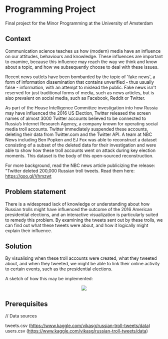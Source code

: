 # Programming Project

Final project for the Minor Programming at the University of Amsterdam

## Context

Communication science teaches us how (modern) media have an influence on our attitudes, behaviours and knowledge. These influences are important to examine, because this influence may reach the way we think and know about a topic, and how we subsequently choose to deal with these issues.

Recent news outlets have been bombarded by the topic of 'fake news', a form of information dissemination that contains unverified - thus usually false - information, with an attempt to mislead the public. Fake news isn't reserved for just traditional forms of media, such as news articles, but is also prevalent on social media, such as Facebook, Reddit or Twitter.

As part of the House Intelligence Committee investigation into how Russia may have influenced the 2016 US Election, Twitter released the screen names of almost 3000 Twitter accounts believed to be connected to Russia’s Internet Research Agency, a company known for operating social media troll accounts. Twitter immediately suspended these accounts, deleting their data from Twitter.com and the Twitter API. A team at NBC News including Ben Popken and EJ Fox was able to reconstruct a dataset consisting of a subset of the deleted data for their investigation and were able to show how these troll accounts went on attack during key election moments. This dataset is the body of this open-sourced reconstruction.

For more background, read the NBC news article publicizing the release: "Twitter deleted 200,000 Russian troll tweets. Read them here: https://goo.gl/Vhmzwt

## Problem statement

There is a widespread lack of knowledge or understanding about how Russian trolls might have influenced the outcome of the 2016 American presidential elections, and an interactive visualization is particularly suited to remedy this problem. By examining the tweets sent out by these trolls, we can find out what these tweets were about, and how it logically might explain their influence.

## Solution

By visualising when these troll accounts were created, what they tweeted about, and when they tweeted, we might be able to link their online activity to certain events, such as the presidential elections.

A sketch of how this may be implemented:

<p align="center">
  <img src="https://i.imgur.com/NXtlfoC.jpg">
</p>

## Prerequisites

// Data sources

tweets.csv (https://www.kaggle.com/vikasg/russian-troll-tweets/data)
users.csv (https://www.kaggle.com/vikasg/russian-troll-tweets/data)
